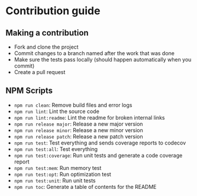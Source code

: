# Contribution guide

## Making a contribution

* Fork and clone the project
* Commit changes to a branch named after the work that was done
* Make sure the tests pass locally (should happen automatically when you commit)
* Create a pull request

## NPM Scripts

* `npm run clean`: Remove build files and error logs
* `npm run lint`: Lint the source code
* `npm run lint:readme`: Lint the readme for broken internal links
* `npm run release major`: Release a new major version
* `npm run release minor`: Release a new minor version
* `npm run release patch`: Release a new patch version
* `npm run test`: Test everything and sends coverage reports to codecov
* `npm run test:all`: Test everything
* `npm run test:coverage`: Run unit tests and generate a code coverage report
* `npm run test:mem`: Run memory test
* `npm run test:opt`: Run optimization test
* `npm run test:unit`: Run unit tests
* `npm run toc`: Generate a table of contents for the README
